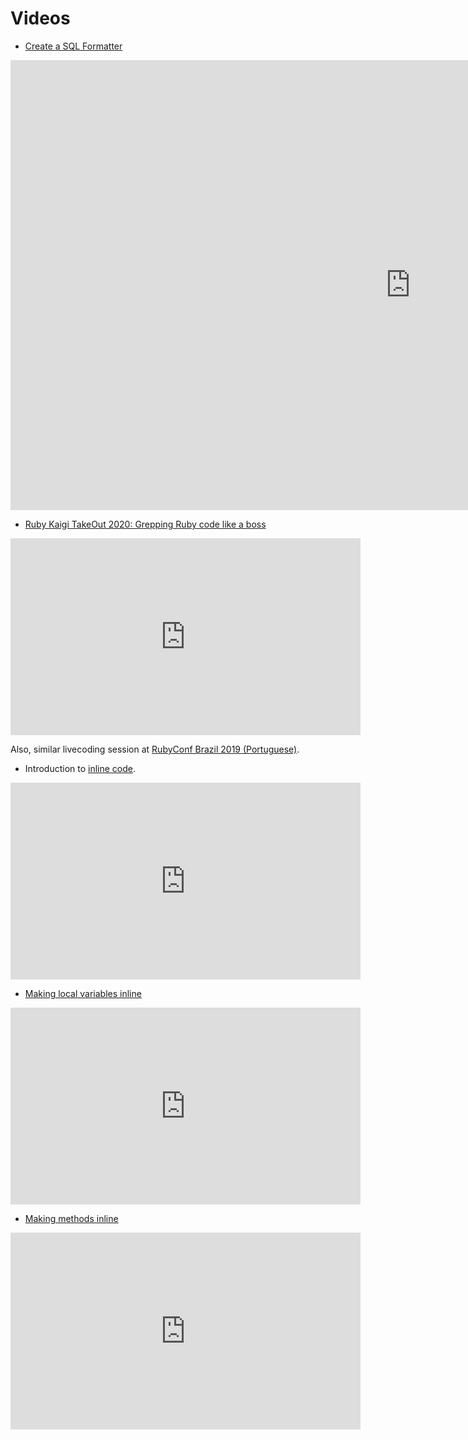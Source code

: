 # Videos

- [Create a SQL Formatter](https://youtu.be/o0FkOvJqKgs?si=NuwIwfgxMWDKt9vy)
<iframe width="1280" height="720" src="https://www.youtube.com/embed/o0FkOvJqKgs" frameborder="0" allowfullscreen></iframe>

- [Ruby Kaigi TakeOut 2020: Grepping Ruby code like a boss](https://www.youtube.com/watch?v=YczrZQC9aP8&amp;feature=youtu.be&amp)

<iframe width="560" height="315" src="https://www.youtube.com/embed/YczrZQC9aP8?" frameborder="0" allow="accelerometer; autoplay; encrypted-media; gyroscope; picture-in-picture" allowfullscreen></iframe>

Also, similar livecoding session at [RubyConf Brazil 2019 (Portuguese)](https://www.eventials.com/locaweb/jonatas-paganini-live-coding-grepping-ruby-code-like-a-boss/#_=_).

- Introduction to [inline code](https://www.youtube.com/watch?v=KQXglNLUv7o).
<iframe width="560" height="315" src="https://www.youtube.com/embed/KQXglNLUv7o" frameborder="0" allow="accelerometer; autoplay; encrypted-media; gyroscope; picture-in-picture" allowfullscreen></iframe>

- [Making local variables inline](https://www.youtube.com/watch?v=JD44nhegCRs)
<iframe width="560" height="315" src="https://www.youtube.com/embed/YN0s9kV1A2A" frameborder="0" allow="accelerometer; autoplay; encrypted-media; gyroscope; picture-in-picture" allowfullscreen></iframe>

- [Making methods inline](https://www.youtube.com/watch?v=JD44nhegCRs)
<iframe width="560" height="315" src="https://www.youtube.com/embed/YN0s9kV1A2A" frameborder="0" allow="accelerometer; autoplay; encrypted-media; gyroscope; picture-in-picture" allowfullscreen></iframe>
